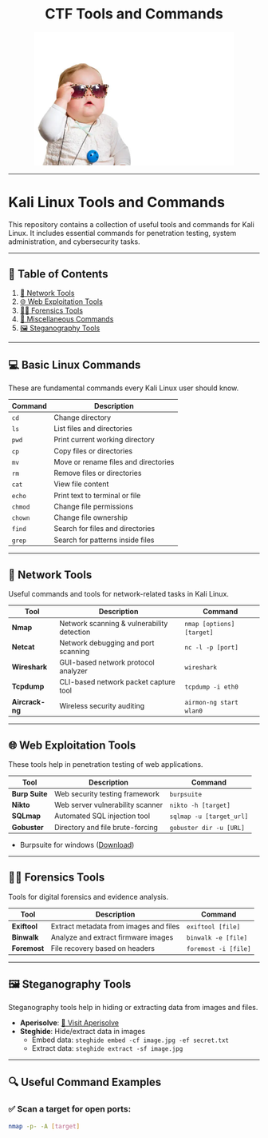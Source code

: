 <div align="center">

  # CTF Tools and Commands  

  <img src="/src/hi.webp" alt="image" width="400">

</div>

---

# Kali Linux Tools and Commands  

This repository contains a collection of useful tools and commands for Kali Linux. It includes essential commands for penetration testing, system administration, and cybersecurity tasks.

---

## 📌 Table of Contents  

1. [📡 Network Tools](#network-tools)  
2. [🌐 Web Exploitation Tools](#web-exploitation-tools)  
3. [🕵️‍♂️ Forensics Tools](#forensics-tools)  
4. [📂 Miscellaneous Commands](#miscellaneous-commands)  
5. [🖼️ Steganography Tools](#steganography-tools)  

---

## 💻 Basic Linux Commands  

These are fundamental commands every Kali Linux user should know.

| Command       | Description |
|--------------|------------|
| `cd`         | Change directory |
| `ls`         | List files and directories |
| `pwd`        | Print current working directory |
| `cp`         | Copy files or directories |
| `mv`         | Move or rename files and directories |
| `rm`         | Remove files or directories |
| `cat`        | View file content |
| `echo`       | Print text to terminal or file |
| `chmod`      | Change file permissions |
| `chown`      | Change file ownership |
| `find`       | Search for files and directories |
| `grep`       | Search for patterns inside files |

---

## 📡 Network Tools  

Useful commands and tools for network-related tasks in Kali Linux.

| Tool           | Description                                      | Command                     |
|---------------|-------------------------------------------------|-----------------------------|
| **Nmap**       | Network scanning & vulnerability detection     | `nmap [options] [target]`   |
| **Netcat**     | Network debugging and port scanning            | `nc -l -p [port]`           |
| **Wireshark**  | GUI-based network protocol analyzer            | `wireshark`                 |
| **Tcpdump**    | CLI-based network packet capture tool          | `tcpdump -i eth0`           |
| **Aircrack-ng** | Wireless security auditing                    | `airmon-ng start wlan0`     |

---

## 🌐 Web Exploitation Tools  

These tools help in penetration testing of web applications.

| Tool        | Description                                   | Command                  |
|------------|----------------------------------------------|--------------------------|
| **Burp Suite** | Web security testing framework          | `burpsuite`              |
| **Nikto**      | Web server vulnerability scanner       | `nikto -h [target]`      |
| **SQLmap**     | Automated SQL injection tool          | `sqlmap -u [target_url]` |
| **Gobuster**   | Directory and file brute-forcing      | `gobuster dir -u [URL]`  |


- Burpsuite for windows ([Download](https://portswigger.net/burp/communitydownload))

---

## 🕵️‍♂️ Forensics Tools  

Tools for digital forensics and evidence analysis.

| Tool         | Description                                | Command                   |
|-------------|-------------------------------------------|---------------------------|
| **Exiftool** | Extract metadata from images and files  | `exiftool [file]`         |
| **Binwalk**  | Analyze and extract firmware images     | `binwalk -e [file]`       |
| **Foremost** | File recovery based on headers          | `foremost -i [file]`      |

---

## 🖼️ Steganography Tools  

Steganography tools help in hiding or extracting data from images and files.

- **Aperisolve**: [🔗 Visit Aperisolve](https://www.aperisolve.com/)  
- **Steghide**: Hide/extract data in images  
  - Embed data: `steghide embed -cf image.jpg -ef secret.txt`  
  - Extract data: `steghide extract -sf image.jpg`  

---

## 🔍 Useful Command Examples  

### ✅ Scan a target for open ports:
```bash
nmap -p- -A [target]
